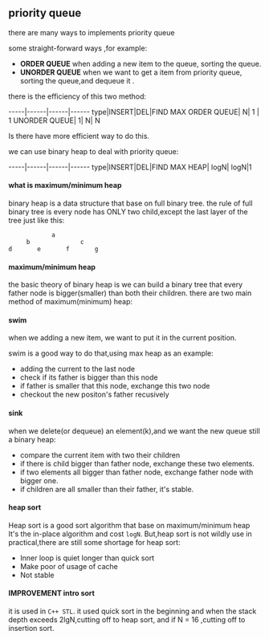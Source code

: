 ## priority queue

there are many ways to implements priority queue

some straight-forward ways ,for example:

* **ORDER QUEUE** when adding a new item to the queue, sorting the queue.
* **UNORDER QUEUE** when we want to get a item from priority queue, sorting the queue,and dequeue it .

there is the efficiency of this two method:

-----|------|------|------
type|INSERT|DEL|FIND MAX
ORDER QUEUE| N| 1 | 1
UNORDER QUEUE| 1| N| N

Is there have more efficient way to do this.

we can use binary heap to  deal with priority queue:

-----|------|------|------
type|INSERT|DEL|FIND MAX
HEAP| logN| logN|1

#### what is maximum/minimum heap
binary heap is a data structure that base on full binary tree.
the rule of full binary tree is every node has ONLY two child,except the last layer of the tree
just like this:
```
            a
     b              c
d       e       f       g
```

#### maximum/minimum heap
the basic theory of binary heap is we can build a binary tree that every father node is bigger(smaller) than
both their children.
there are two main method of maximum(minimum) heap:
#### swim

when we adding a new item, we want to put it in the current position.

swim is a good way to do that,using max heap as an example:
* adding the current to the last node
* check if its father is bigger than this node
* if father is smaller that this node, exchange this two node
* checkout the new positon's father recusively

#### sink
when we delete(or dequeue) an element(k),and we want the new queue still a binary heap:
* compare the current item with two their children
* if there is child bigger than father node, exchange these two elements.
* if two elements all bigger than father node, exchange father node with bigger one.
* if children are all smaller than their father, it's stable.


#### heap sort

Heap sort is a good sort algorithm that base on maximum/minimum heap
It's the in-place algorithm and cost `logN`.
But,heap sort is not wildly use in practical,there are still some shortage for heap sort:

* Inner loop is quiet longer than quick sort
* Make poor of usage of cache
* Not stable


#### IMPROVEMENT intro sort

it is used in `C++ STL`.
it used quick sort in the beginning and when the stack depth exceeds 2lgN,cutting off to heap sort,
and if N = 16 ,cutting off to insertion sort.

